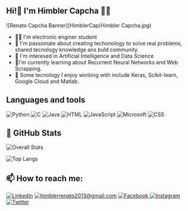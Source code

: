 <h2> Hi!👋 I'm Himbler Capcha 👨‍💻 </h2>

![Renato Capcha Banner](HimblerCap/Himbler Capcha.jpg)

- 👨‍🎓 I'm electronic enginer student
- 💓 I'm passionate about creating techonology to solve real problems, shared tecnology knowledge ans buld community.
- 👀 I'm interesed in Artificial Intelligence and Data Science 
- 🌱I'm currently learning about Recurrent Neural Networks and Web Scrapping.
- 🧰 Some tecnology I enjoy working with include Keras, Scikit-learn, Google Cloud and Matlab.

<h2> Languages and tools</h2>

![Python](https://img.shields.io/badge/Python-3776AB?style=for-the-badge&logo=python&logoColor=white)
![C](https://img.shields.io/badge/C-00599C?style=for-the-badge&logo=c&logoColor=white)
![Java](https://img.shields.io/badge/Java-ED8B00?style=for-the-badge&logo=java&logoColor=white)
![HTML](https://img.shields.io/badge/HTML-239120?style=for-the-badge&logo=html5&logoColor=white)
![JavaScript](https://img.shields.io/badge/JavaScript-F7DF1E?style=for-the-badge&logo=javascript&logoColor=black)
![Microsoft](https://img.shields.io/badge/Microsoft_Office-D83B01?style=for-the-badge&logo=microsoft-office&logoColor=white)
![CSS](https://img.shields.io/badge/CSS-239120?&style=for-the-badge&logo=css3&logoColor=white)

<h2>👀 GitHub Stats</h2>

![Overall Stats](https://github-readme-stats.vercel.app/api?username=HimblerCap&theme=github_dark&show_icons=true)

![Top Langs](https://github-readme-stats.vercel.app/api/top-langs/?username=HimblerCap&theme=github_dark&show_icons=true)

<h2> 📫 How to reach me:</h2>

<a href="<https://www.linkedin.com/in/himbler-renato-capcha-campos-08b40b200/>">![LinkedIn](https://img.shields.io/badge/LinkedIn-0077B5?style=for-the-badge&logo=linkedin&logoColor=white)</a>
<a href="mailto:himblerrenato2013@gmail.com">![himblerrenato2013@gmail.com](https://img.shields.io/badge/Gmail-D14836?style=for-the-badge&logo=gmail&logoColor=white)</a>
<a href="https://www.facebook.com/renato.capchacampos/ins">![Facebook](https://img.shields.io/badge/Facebook-1877F2?style=for-the-badge&logo=facebook&logoColor=white)
<a href="https://www.instagram.com/rena.tocap/">![Instagram](https://img.shields.io/badge/Instagram-E4405F?style=for-the-badge&logo=instagram&logoColor=white)
<a href="https://twitter.com/CamposHimbler">![Twitter](https://img.shields.io/badge/Twitter-1DA1F2?style=for-the-badge&logo=twitter&logoColor=white)

<!---
HimblerCap/HimblerCap is a ✨ special ✨ repository because its `README.md` (this file) appears on your GitHub profile.
You can click the Preview link to take a look at your changes.
--->
